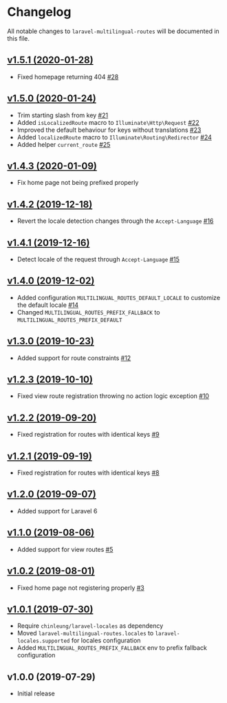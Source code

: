 # Changelog

All notable changes to `laravel-multilingual-routes` will be documented in this file.

## [v1.5.1 (2020-01-28)](https://github.com/chinleung/laravel-multilingual-routes/compare/v1.4.3...v1.5.1)

- Fixed homepage returning 404 [#28](https://github.com/chinleung/laravel-multilingual-routes/issues/28)

## [v1.5.0 (2020-01-24)](https://github.com/chinleung/laravel-multilingual-routes/compare/v1.4.3...v1.5.0)

- Trim starting slash from key [#21](https://github.com/chinleung/laravel-multilingual-routes/issues/21)
- Added `isLocalizedRoute` macro to `Illuminate\Http\Request` [#22](https://github.com/chinleung/laravel-multilingual-routes/issues/22)
- Improved the default behaviour for keys without translations [#23](https://github.com/chinleung/laravel-multilingual-routes/issues/23)
- Added `localizedRoute` macro to `Illuminate\Routing\Redirector` [#24](https://github.com/chinleung/laravel-multilingual-routes/issues/24)
- Added helper `current_route` [#25](https://github.com/chinleung/laravel-multilingual-routes/issues/25)

## [v1.4.3 (2020-01-09)](https://github.com/chinleung/laravel-multilingual-routes/compare/v1.4.2...v1.4.3)

- Fix home page not being prefixed properly

## [v1.4.2 (2019-12-18)](https://github.com/chinleung/laravel-multilingual-routes/compare/v1.4.1...v1.4.2)

- Revert the locale detection changes through the `Accept-Language` [#16](https://github.com/chinleung/laravel-multilingual-routes/pull/15#issuecomment-567058440)

## [v1.4.1 (2019-12-16)](https://github.com/chinleung/laravel-multilingual-routes/compare/v1.4.0...v1.4.1)

- Detect locale of the request through `Accept-Language` [#15](https://github.com/chinleung/laravel-multilingual-routes/pull/15)

## [v1.4.0 (2019-12-02)](https://github.com/chinleung/laravel-multilingual-routes/compare/v1.3.0...v1.4.0)

- Added configuration `MULTILINGUAL_ROUTES_DEFAULT_LOCALE` to customize the default locale [#14](https://github.com/chinleung/laravel-multilingual-routes/issues/14)
- Changed `MULTILINGUAL_ROUTES_PREFIX_FALLBACK` to `MULTILINGUAL_ROUTES_PREFIX_DEFAULT`

## [v1.3.0 (2019-10-23)](https://github.com/chinleung/laravel-multilingual-routes/compare/v1.2.3...v1.3.0)

- Added support for route constraints  [#12](https://github.com/chinleung/laravel-multilingual-routes/issues/12)

## [v1.2.3 (2019-10-10)](https://github.com/chinleung/laravel-multilingual-routes/compare/v1.2.2...v1.2.3)

- Fixed view route registration throwing no action logic exception  [#10](https://github.com/chinleung/laravel-multilingual-routes/issues/10)

## [v1.2.2 (2019-09-20)](https://github.com/chinleung/laravel-multilingual-routes/compare/v1.2.1...v1.2.2)

- Fixed registration for routes with identical keys  [#9](https://github.com/chinleung/laravel-multilingual-routes/issues/9)

## [v1.2.1 (2019-09-19)](https://github.com/chinleung/laravel-multilingual-routes/compare/v1.2.0...v1.2.1)

- Fixed registration for routes with identical keys  [#8](https://github.com/chinleung/laravel-multilingual-routes/issues/8)

## [v1.2.0 (2019-09-07)](https://github.com/chinleung/laravel-multilingual-routes/compare/v1.1.0...v1.2.0)

- Added support for Laravel 6

## [v1.1.0 (2019-08-06)](https://github.com/chinleung/laravel-multilingual-routes/compare/v1.0.2...v1.1.0)

- Added support for view routes  [#5](https://github.com/chinleung/laravel-multilingual-routes/issues/5)

## [v1.0.2 (2019-08-01)](https://github.com/chinleung/laravel-multilingual-routes/compare/v1.0.1...v1.0.2)

- Fixed home page not registering properly  [#3](https://github.com/chinleung/laravel-multilingual-routes/issues/3)

## [v1.0.1 (2019-07-30)](https://github.com/chinleung/laravel-multilingual-routes/compare/v1.0.0...v1.0.1)

- Require `chinleung/laravel-locales` as dependency
- Moved `laravel-multilingual-routes.locales` to `laravel-locales.supported` for locales configuration
- Added `MULTILINGUAL_ROUTES_PREFIX_FALLBACK` env to prefix fallback configuration

## v1.0.0 (2019-07-29)

- Initial release
